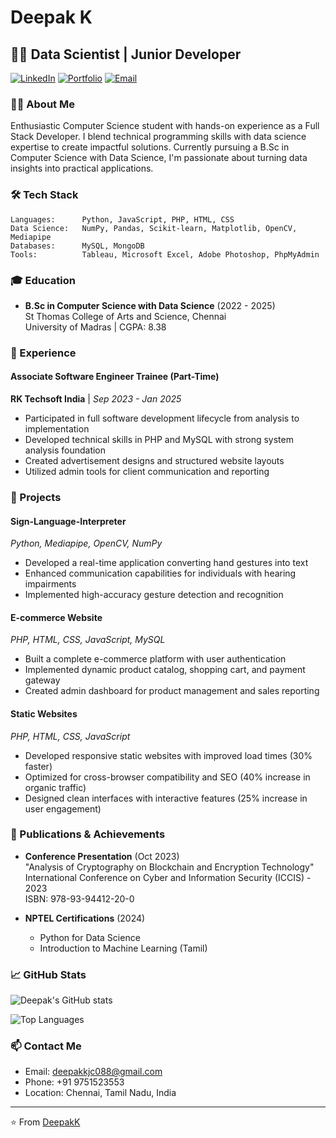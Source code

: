 # Deepak K

## 👨‍💻 Data Scientist | Junior Developer

[![LinkedIn](https://img.shields.io/badge/LinkedIn-Connect-blue)](https://linkedin.com/in/Deepak%20K)
[![Portfolio](https://img.shields.io/badge/Portfolio-Visit-brightgreen)](https://deepak%20k.in)
[![Email](https://img.shields.io/badge/Email-Contact-red)](mailto:deepakkjc088@gmail.com)

### 🙋‍♂️ About Me

Enthusiastic Computer Science student with hands-on experience as a Full Stack Developer. I blend technical programming skills with data science expertise to create impactful solutions. Currently pursuing a B.Sc in Computer Science with Data Science, I'm passionate about turning data insights into practical applications.

### 🛠️ Tech Stack

```
Languages:      Python, JavaScript, PHP, HTML, CSS
Data Science:   NumPy, Pandas, Scikit-learn, Matplotlib, OpenCV, Mediapipe
Databases:      MySQL, MongoDB
Tools:          Tableau, Microsoft Excel, Adobe Photoshop, PhpMyAdmin
```

### 🎓 Education

- **B.Sc in Computer Science with Data Science** (2022 - 2025)  
  St Thomas College of Arts and Science, Chennai  
  University of Madras | CGPA: 8.38

### 💼 Experience

#### Associate Software Engineer Trainee (Part-Time)
**RK Techsoft India** | *Sep 2023 - Jan 2025*
- Participated in full software development lifecycle from analysis to implementation
- Developed technical skills in PHP and MySQL with strong system analysis foundation
- Created advertisement designs and structured website layouts
- Utilized admin tools for client communication and reporting

### 🚀 Projects

#### Sign-Language-Interpreter
*Python, Mediapipe, OpenCV, NumPy*
- Developed a real-time application converting hand gestures into text
- Enhanced communication capabilities for individuals with hearing impairments
- Implemented high-accuracy gesture detection and recognition

#### E-commerce Website
*PHP, HTML, CSS, JavaScript, MySQL*
- Built a complete e-commerce platform with user authentication
- Implemented dynamic product catalog, shopping cart, and payment gateway
- Created admin dashboard for product management and sales reporting

#### Static Websites
*PHP, HTML, CSS, JavaScript*
- Developed responsive static websites with improved load times (30% faster)
- Optimized for cross-browser compatibility and SEO (40% increase in organic traffic)
- Designed clean interfaces with interactive features (25% increase in user engagement)

### 📝 Publications & Achievements

- **Conference Presentation** (Oct 2023)  
  "Analysis of Cryptography on Blockchain and Encryption Technology"  
  International Conference on Cyber and Information Security (ICCIS) - 2023  
  ISBN: 978-93-94412-20-0

- **NPTEL Certifications** (2024)
  - Python for Data Science
  - Introduction to Machine Learning (Tamil)

### 📈 GitHub Stats

![Deepak's GitHub stats](https://github-readme-stats.vercel.app/api?username=DeepakK&show_icons=true&theme=radical)

![Top Languages](https://github-readme-stats.vercel.app/api/top-langs/?username=DeepakK&layout=compact&theme=radical)

### 📫 Contact Me

- Email: deepakkjc088@gmail.com
- Phone: +91 9751523553
- Location: Chennai, Tamil Nadu, India

---

⭐️ From [DeepakK](https://github.com/DeepakK)
